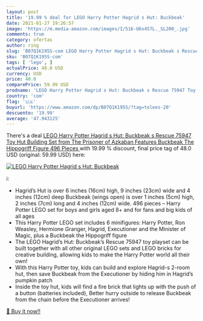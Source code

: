 ```yaml
---
layout: post
title: '19.99 % deal for LEGO Harry Potter Hagrid s Hut: Buckbeak'
date: 2021-01-27 19:26:57
image: 'https://m.media-amazon.com/images/I/516-U6x457L._SL200_.jpg'
comments: true
category: ofertas
author: ring
slug: 'B07Q1K195S-com LEGO Harry Potter Hagrid s Hut: Buckbeak s Rescue 75947...'
sku: 'B07Q1K195S-com'
tags: [ 'lego', ]
actualPrice: 48.0 USD
currency: USD
price: 48.0
comparePrice: 59.99 USD
prodname: 'LEGO Harry Potter Hagrid s Hut: Buckbeak s Rescue 75947 Toy Hut Building Set from The Prisoner of Azkaban Features Buckbeak The Hippogriff Figure  496 Pieces '
country: 'com'
flag: '🇺🇸'
buyurl: 'https://www.amazon.com/dp/B07Q1K195S/?tag=tolees-20'
descuento: '19.99'
average: '47.943125'
---
```


There's a deal [LEGO Harry Potter Hagrid s Hut: Buckbeak s Rescue 75947 Toy Hut Building Set from The Prisoner of Azkaban Features Buckbeak The Hippogriff Figure  496 Pieces ](https://www.amazon.com/dp/B07Q1K195S/?tag=tolees-20)  with  19.99 % discount, final price tag of  48.0 USD (original: 59.99 USD) here:

[![LEGO Harry Potter Hagrid s Hut: Buckbeak](https://m.media-amazon.com/images/I/516-U6x457L._SL200_.jpg)](https://www.amazon.com/dp/B07Q1K195S/?tag=tolees-20)

ℹ️:

- Hagrid’s Hut is over 6 inches (16cm) high, 9 inches (23cm) wide and 4 inches (12cm) deep Buckbeak (wings open) is over 1 inches (5cm) high, 2 inches (7cm) long and 4 inches (12cm) wide. 496 pieces – Harry Potter LEGO set for boys and girls aged 8+ and for fans and big kids of all ages
- This Harry Potter LEGO set includes 6 minifigures: Harry Potter, Ron Weasley, Hermione Granger, Hagrid, Executioner and the Minister of Magic, plus a Buckbeak the Hippogriff figure
- The LEGO Hagrid’s Hut: Buckbeak’s Rescue 75947 toy playset can be built together with all other original LEGO sets and LEGO bricks for creative building, allowing kids to make the Harry Potter world all their own!
- With this Harry Potter toy, kids can build and explore Hagrid-s 2-room hut, then save Buckbeak from the Executioner by hiding him in Hagrid’s pumpkin patch
- Inside the toy hut, kids will find a fire brick that lights up with the push of a button (batteries included), Better hurry outside to release Buckbeak from the chain before the Executioner arrives!

[🛒 Buy it now!!](https://www.amazon.com/dp/B07Q1K195S/?tag=tolees-20)
